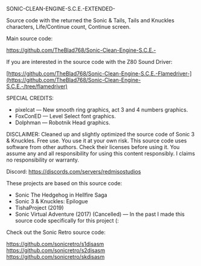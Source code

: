 SONIC-CLEAN-ENGINE-S.C.E.-EXTENDED-

Source code with the returned the Sonic & Tails, Tails and Knuckles characters, Life/Continue count, Continue screen.

Main source code:

https://github.com/TheBlad768/Sonic-Clean-Engine-S.C.E.-

If you are interested in the source code with the Z80 Sound Driver:

[https://github.com/TheBlad768/Sonic-Clean-Engine-S.C.E.-Flamedriver-](https://github.com/TheBlad768/Sonic-Clean-Engine-S.C.E.-/tree/flamedriver)

SPECIAL CREDITS:

- pixelcat — New smooth ring graphics, act 3 and 4 numbers graphics.
- FoxConED — Level Select font graphics.
- Dolphman — Robotnik Head graphics.

DISCLAIMER:
Cleaned up and slightly optimized the source code of Sonic 3 & Knuckles. Free use. You use it at your own risk. This source code uses software from other authors. Check their licenses before using it. You assume any and all responsibility for using this content responsibly. I claims no responsibility or warranty.

Discord: https://discords.com/servers/redmisostudios

These projects are based on this source code:

- Sonic The Hedgehog in Hellfire Saga
- Sonic 3 & Knuckles: Epilogue
- TishaProject (2019)
- Sonic Virtual Adventure (2017) (Cancelled) — In the past I made this source code specifically for this project (:

Check out the Sonic Retro source code:

https://github.com/sonicretro/s1disasm
https://github.com/sonicretro/s2disasm
https://github.com/sonicretro/skdisasm
